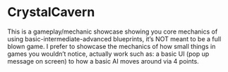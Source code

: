 # CrystalCavern
This is a gameplay/mechanic showcase showing you core mechanics of using basic-intermediate-advanced blueprints, it’s NOT meant to be a full blown game. I prefer to showcase the mechanics of how small things in games you wouldn’t notice, actually work such as: a basic UI (pop up message on screen) to how a basic AI moves around via 4 points.
